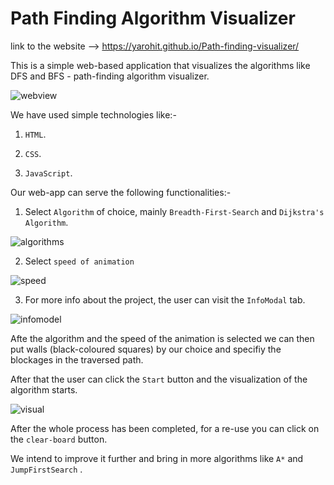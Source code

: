 # Path Finding Algorithm Visualizer 
link to the website -->
https://yarohit.github.io/Path-finding-visualizer/

This is a simple web-based application that visualizes the algorithms like DFS and BFS - path-finding algorithm visualizer.

![webview](https://user-images.githubusercontent.com/76877138/181596926-cebc3e39-3df4-40c9-a38c-eed5b7e89590.png)


We have used simple technologies like:-

1. `HTML`.

2. `CSS`.

3. `JavaScript`.

Our web-app can serve the following functionalities:-

1. Select `Algorithm` of choice, mainly `Breadth-First-Search` and `Dijkstra's Algorithm`.

![algorithms](https://user-images.githubusercontent.com/76877138/181596151-988a241d-2792-4e1b-aa1a-7ae879b54e93.png)


2. Select `speed of animation`

![speed](https://user-images.githubusercontent.com/76877138/181596538-c1afcd84-e323-4563-92ec-b9b14d4cd959.png)


3. For more info about the project, the user can visit the `InfoModal` tab.

![infomodel](https://user-images.githubusercontent.com/76877138/181596701-2d7d23e6-34f7-4a81-a79e-829ec6b1e678.png)


Afte the algorithm and the speed of the animation is selected we can then put walls (black-coloured squares) by our choice and specifiy the blockages in the traversed path.

After that the user can click the `Start` button and the visualization of the algorithm starts.

![visual](https://user-images.githubusercontent.com/76877138/181596785-6e152ae3-d4dc-4391-acff-dd69515bd938.png)


After the whole process has been completed, for a re-use you can click on the `clear-board` button.

We intend to improve it further and bring in more algorithms like `A*` and `JumpFirstSearch` .

